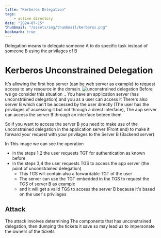 ```yaml
---
title: "Kerberos Delegation"
tags:
    - active directory
date: "2024-07-15"
thumbnail: "/assets/img/thumbnail/kerberos.png"
bookmark: true
---
```


Delegation means to delegate someone A to do specific task instead of someone B using the privilages of B

# Kerberos Unconstrained Delegation

It's allowing the first hop server (can be web server as example) to request access to any resource in the domain.
<img src="/assets/img/active dir/capture2.jpg" alt="unconstrained delegation">
Before we go consider this situation ..
You have an application server (has unconstrained delegation) and you as a user can access it
There's also server B which can't be accessed by the user directly (The user has the privilages of accessing it but not through a direct interface), The app server can access the server B through an interface beteen them

So if you want to access the server B you need to make use of the unconstrained delegation in the application server (Front end) to make it forward your request with your privilages to the Server B (Backend server).

In This image we can see the operation
- In the steps 1,2 the user requests TGT for authentication as known before
- In the steps 3,4 the user requests TGS to access the app server (the point of unconstrained delegation)
    - This TGS will contain also a forwardable TGT of the user
    - The server can use the TGT embedded in the TGS to request the TGS of server B as example
    - and it will get a valid TGS to access the server B because it's based on the user's privilages



## Attack

The attack involves determining The components that has unconstrained delegation, then dumping the tickets it save so may lead us to impersonate the owners of the tickets